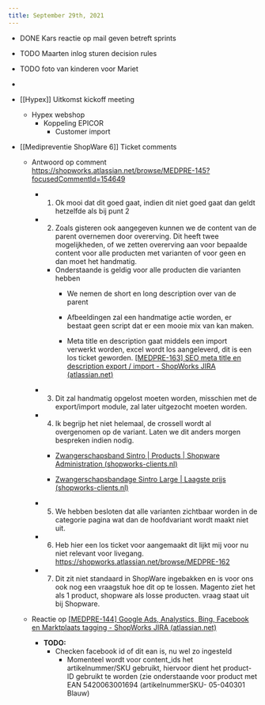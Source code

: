 ```yaml
---
title: September 29th, 2021
---
```


- DONE Kars reactie op mail geven betreft sprints 

- TODO Maarten inlog sturen decision rules 

- TODO foto van kinderen voor Mariet

- 

- [[Hypex]] Uitkomst kickoff meeting 
	 - Hypex webshop
		 - Koppeling EPICOR
			 - Customer import 

- [[Medipreventie ShopWare 6]] Ticket comments
	 - Antwoord op comment https://shopworks.atlassian.net/browse/MEDPRE-145?focusedCommentId=154649
		 - 1. Ok mooi dat dit goed gaat, indien dit niet goed gaat dan geldt hetzelfde als bij punt 2

		 - 2. Zoals gisteren ook aangegeven kunnen we de content van de parent overnemen door overerving. Dit heeft twee mogelijkheden, of we zetten overerving aan voor bepaalde content voor alle producten met varianten of voor geen en dan moet het handmatig. 
			 - Onderstaande is geldig voor alle producten die varianten hebben
				 - We nemen de short en long description over van de parent

				 - Afbeeldingen zal een handmatige actie worden, er bestaat geen script dat er een mooie mix van kan maken.

				 - Meta title en description gaat middels een import verwerkt worden, excel wordt los aangeleverd, dit is een los ticket geworden.  [[MEDPRE-163] SEO meta title en description export / import - ShopWorks JIRA (atlassian.net)](https://shopworks.atlassian.net/browse/MEDPRE-163)

		 - 3. Dit zal handmatig opgelost moeten worden, misschien met de export/import module, zal later uitgezocht moeten worden.

		 - 4. Ik begrijp het niet helemaal, de crossell wordt al overgenomen op de variant. Laten we dit anders morgen bespreken indien nodig.
			 - [Zwangerschapsband Sintro | Products | Shopware Administration (shopworks-clients.nl)](https://live.medipreventie.shopworks-clients.nl/admin#/sw/product/detail/d5a7d8e34a634008932345698b123e0d/cross-selling)

			 - [Zwangerschapsbandage Sintro Large | Laagste prijs (shopworks-clients.nl)](https://live.medipreventie.shopworks-clients.nl/zwangerschapsbandage-zwangerschapsband-zwangerschapbandage-zwangerschap-zwangerschap-zwanger-bandage-band-sintro-gm-medical)

		 - 5. We hebben besloten dat alle varianten zichtbaar worden in de categorie pagina wat dan de hoofdvariant wordt maakt niet uit. 

		 - 6. Heb hier een los ticket voor aangemaakt dit lijkt mij voor nu niet relevant voor livegang. https://shopworks.atlassian.net/browse/MEDPRE-162

		 - 7. Dit zit niet standaard in ShopWare ingebakken en is voor ons ook nog een vraagstuk hoe dit op te lossen. Magento ziet het als 1 product, shopware als losse producten. vraag staat uit bij Shopware.

	 - Reactie op [[MEDPRE-144] Google Ads, Analystics, Bing, Facebook en Marktplaats tagging - ShopWorks JIRA (atlassian.net)](https://shopworks.atlassian.net/browse/MEDPRE-144)
		 - **TODO:**
			 - Checken facebook id of dit ean is, nu wel zo ingesteld 
				 - Momenteel wordt voor content_ids het artikelnummer/SKU gebruikt, hiervoor dient het product-ID gebruikt te worden (zie onderstaande voor product met EAN 5420063001694 (artikelnummerSKU- 05-040301 Blauw)
